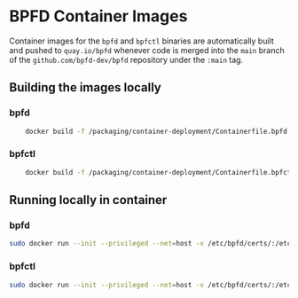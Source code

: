 # BPFD Container Images

Container images for the `bpfd` and `bpfctl` binaries are automatically built and
pushed to `quay.io/bpfd` whenever code is merged into the `main` branch of the
`github.com/bpfd-dev/bpfd` repository under the `:main` tag.

## Building the images locally

### bpfd

```sh
    docker build -f /packaging/container-deployment/Containerfile.bpfd . -t bpfd:local
```

### bpfctl

```sh
    docker build -f /packaging/container-deployment/Containerfile.bpfctl . -t bpfctl:local
```

## Running locally in container

### bpfd

```sh
sudo docker run --init --privileged --net=host -v /etc/bpfd/certs/:/etc/bpfd/certs/ -v /sys/fs/bpf:/sys/fs/bpf quay.io/bpfd/bpfd:main
```

### bpfctl 

```sh
sudo docker run --init --privileged --net=host -v /etc/bpfd/certs/:/etc/bpfd/certs/ quay.io/bpfd/bpfctl:main <COMMANDS>
```